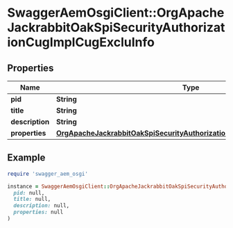 # SwaggerAemOsgiClient::OrgApacheJackrabbitOakSpiSecurityAuthorizationCugImplCugExcluInfo

## Properties

| Name | Type | Description | Notes |
| ---- | ---- | ----------- | ----- |
| **pid** | **String** |  | [optional] |
| **title** | **String** |  | [optional] |
| **description** | **String** |  | [optional] |
| **properties** | [**OrgApacheJackrabbitOakSpiSecurityAuthorizationCugImplCugExcluProperties**](OrgApacheJackrabbitOakSpiSecurityAuthorizationCugImplCugExcluProperties.md) |  | [optional] |

## Example

```ruby
require 'swagger_aem_osgi'

instance = SwaggerAemOsgiClient::OrgApacheJackrabbitOakSpiSecurityAuthorizationCugImplCugExcluInfo.new(
  pid: null,
  title: null,
  description: null,
  properties: null
)
```

